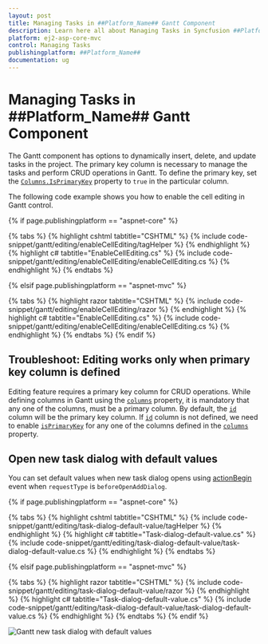 ```yaml
---
layout: post
title: Managing Tasks in ##Platform_Name## Gantt Component
description: Learn here all about Managing Tasks in Syncfusion ##Platform_Name## Gantt component of Syncfusion Essential JS 2 and more.
platform: ej2-asp-core-mvc
control: Managing Tasks
publishingplatform: ##Platform_Name##
documentation: ug
---
```



# Managing Tasks in ##Platform_Name## Gantt Component

The Gantt component has options to dynamically insert, delete, and update tasks in the project. The primary key column is necessary to manage the tasks and perform CRUD operations in Gantt. To define the primary key, set the [`Columns.IsPrimaryKey`](https://help.syncfusion.com/cr/aspnetcore-js2/Syncfusion.EJ2.Gantt.GanttColumn.html#Syncfusion_EJ2_Gantt_GanttColumn_IsPrimaryKey) property to `true` in the particular column.

The following code example shows you how to enable the cell editing in Gantt control.

{% if page.publishingplatform == "aspnet-core" %}

{% tabs %}
{% highlight cshtml tabtitle="CSHTML" %}
{% include code-snippet/gantt/editing/enableCellEditing/tagHelper %}
{% endhighlight %}
{% highlight c# tabtitle="EnableCellEditing.cs" %}
{% include code-snippet/gantt/editing/enableCellEditing/enableCellEditing.cs %}
{% endhighlight %}
{% endtabs %}

{% elsif page.publishingplatform == "aspnet-mvc" %}

{% tabs %}
{% highlight razor tabtitle="CSHTML" %}
{% include code-snippet/gantt/editing/enableCellEditing/razor %}
{% endhighlight %}
{% highlight c# tabtitle="EnableCellEditing.cs" %}
{% include code-snippet/gantt/editing/enableCellEditing/enableCellEditing.cs %}
{% endhighlight %}
{% endtabs %}
{% endif %}

## Troubleshoot: Editing works only when primary key column is defined

Editing feature requires a primary key column for CRUD operations. While defining columns in Gantt using the [`columns`](https://help.syncfusion.com/cr/aspnetcore-js2/Syncfusion.EJ2.Gantt.GanttColumn.html) property, it is mandatory that any one of the columns, must be a primary column. By default, the [`id`](https://help.syncfusion.com/cr/aspnetcore-js2/Syncfusion.EJ2.Gantt.GanttTaskFieldsBuilder.html#Syncfusion_EJ2_Gantt_GanttTaskFieldsBuilder_Id_System_String_) column will be the primary key column.  If [`id`](https://help.syncfusion.com/cr/aspnetcore-js2/Syncfusion.EJ2.Gantt.GanttTaskFieldsBuilder.html#Syncfusion_EJ2_Gantt_GanttTaskFieldsBuilder_Id_System_String_) column is not defined, we need to enable [`isPrimaryKey`](https://help.syncfusion.com/cr/aspnetcore-js2/Syncfusion.EJ2.Gantt.GanttColumn.html#Syncfusion_EJ2_Gantt_GanttColumn_IsPrimaryKey) for any one of the columns defined in the [`columns`](https://help.syncfusion.com/cr/aspnetcore-js2/Syncfusion.EJ2.Gantt.GanttColumn.html) property.

## Open new task dialog with default values

You can set default values when new task dialog opens using [actionBegin](https://help.syncfusion.com/cr/aspnetcore-js2/Syncfusion.EJ2.Gantt.Gantt.html#Syncfusion_EJ2_Gantt_Gantt_ActionBegin) event when `requestType` is `beforeOpenAddDialog`.

{% if page.publishingplatform == "aspnet-core" %}

{% tabs %}
{% highlight cshtml tabtitle="CSHTML" %}
{% include code-snippet/gantt/editing/task-dialog-default-value/tagHelper %}
{% endhighlight %}
{% highlight c# tabtitle="Task-dialog-default-value.cs" %}
{% include code-snippet/gantt/editing/task-dialog-default-value/task-dialog-default-value.cs %}
{% endhighlight %}
{% endtabs %}

{% elsif page.publishingplatform == "aspnet-mvc" %}

{% tabs %}
{% highlight razor tabtitle="CSHTML" %}
{% include code-snippet/gantt/editing/task-dialog-default-value/razor %}
{% endhighlight %}
{% highlight c# tabtitle="Task-dialog-default-value.cs" %}
{% include code-snippet/gantt/editing/task-dialog-default-value/task-dialog-default-value.cs %}
{% endhighlight %}
{% endtabs %}
{% endif %}

![Gantt new task dialog with default values](images/task-dialog-with-default-values.png)